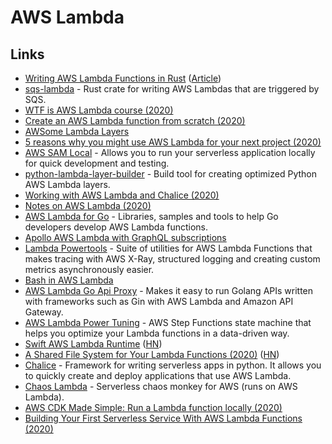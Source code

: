 # AWS Lambda

## Links

* [Writing AWS Lambda Functions in Rust](https://github.com/SilentByte/rust-lambda) \([Article](https://silentbyte.com/writing-aws-lambda-functions-in-rust)\)
* [sqs-lambda](https://github.com/insanitybit/sqs-lambda) - Rust crate for writing AWS Lambdas that are triggered by SQS.
* [WTF is AWS Lambda course \(2020\)](https://egghead.io/lessons/aws-wtf-is-aws-lambda)
* [Create an AWS Lambda function from scratch \(2020\)](https://dev.to/tlakomy/create-an-aws-lambda-function-from-scratch-3fdd)
* [AWSome Lambda Layers](https://github.com/mthenw/awesome-layers)
* [5 reasons why you might use AWS Lambda for your next project \(2020\)](https://dev.to/tlakomy/5-reasons-why-you-might-use-aws-lambda-for-your-next-project-ik8)
* [AWS SAM Local](https://aws.amazon.com/about-aws/whats-new/2017/08/introducing-aws-sam-local-a-cli-tool-to-test-aws-lambda-functions-locally/) - Allows you to run your serverless application locally for quick development and testing.
* [python-lambda-layer-builder](https://github.com/tobilg/python-lambda-layer-builder) - Build tool for creating optimized Python AWS Lambda layers.
* [Working with AWS Lambda and Chalice \(2020\)](https://papercup.dev/posts/working-with-aws-lambda-and-chalice/)
* [Notes on AWS Lambda \(2020\)](https://twitter.com/scottdomes/status/1249787042797465600)
* [AWS Lambda for Go](https://github.com/aws/aws-lambda-go) - Libraries, samples and tools to help Go developers develop AWS Lambda functions.
* [Apollo AWS Lambda with GraphQL subscriptions](https://github.com/michalkvasnicak/aws-lambda-graphql)
* [Lambda Powertools](https://github.com/awslabs/aws-lambda-powertools) - Suite of utilities for AWS Lambda Functions that makes tracing with AWS X-Ray, structured logging and creating custom metrics asynchronously easier.
* [Bash in AWS Lambda](https://github.com/gkrizek/bash-lambda-layer)
* [AWS Lambda Go Api Proxy](https://github.com/awslabs/aws-lambda-go-api-proxy) - Makes it easy to run Golang APIs written with frameworks such as Gin with AWS Lambda and Amazon API Gateway.
* [AWS Lambda Power Tuning](https://github.com/alexcasalboni/aws-lambda-power-tuning) - AWS Step Functions state machine that helps you optimize your Lambda functions in a data-driven way.
* [Swift AWS Lambda Runtime](https://github.com/swift-server/swift-aws-lambda-runtime) \([HN](https://news.ycombinator.com/item?id=23352501)\)
* [A Shared File System for Your Lambda Functions \(2020\)](https://aws.amazon.com/blogs/aws/new-a-shared-file-system-for-your-lambda-functions/) \([HN](https://news.ycombinator.com/item?id=23543554)\)
* [Chalice](https://github.com/aws/chalice) - Framework for writing serverless apps in python. It allows you to quickly create and deploy applications that use AWS Lambda.
* [Chaos Lambda](https://github.com/artilleryio/chaos-lambda) - Serverless chaos monkey for AWS \(runs on AWS Lambda\).
* [AWS CDK Made Simple: Run a Lambda function locally \(2020\)](https://tlakomy.com/run-cdk-lambda-function-locally)
* [Building Your First Serverless Service With AWS Lambda Functions \(2020\)](https://css-tricks.com/building-your-first-serverless-service-with-aws-lambda-functions/)

